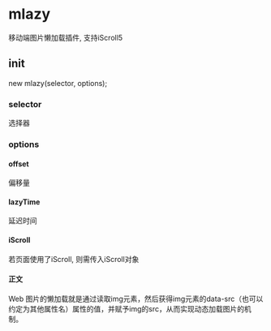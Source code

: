 # mlazy

移动端图片懒加载插件, 支持iScroll5

## init

new mlazy(selector, options);

### selector
选择器

### options

#### offset 
偏移量

#### lazyTime
延迟时间

#### iScroll
若页面使用了iScroll, 则需传入iScroll对象

#### 正文
Web 图片的懒加载就是通过读取img元素，然后获得img元素的data-src（也可以约定为其他属性名）属性的值，并赋予img的src，从而实现动态加载图片的机制。